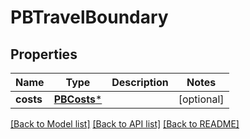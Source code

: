 # PBTravelBoundary

## Properties
Name | Type | Description | Notes
------------ | ------------- | ------------- | -------------
**costs** | [**PBCosts***](PBCosts.md) |  | [optional] 

[[Back to Model list]](../README.md#documentation-for-models) [[Back to API list]](../README.md#documentation-for-api-endpoints) [[Back to README]](../README.md)


